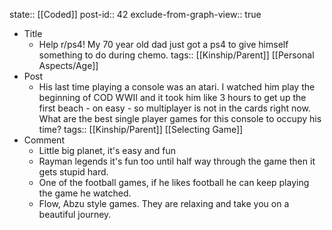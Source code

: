 state:: [[Coded]]
post-id:: 42
exclude-from-graph-view:: true

- Title
  - Help r/ps4! My 70 year old dad just got a ps4 to give himself something to do during chemo.
    tags:: [[Kinship/Parent]] [[Personal Aspects/Age]]
- Post
  - His last time playing a console was an atari. I watched him play the beginning of COD WWII and it took him like 3 hours to get up the first beach - on easy - so multiplayer is not in the cards right now. What are the best single player games for this console to occupy his time?
    tags:: [[Kinship/Parent]] [[Selecting Game]]
- Comment
  - Little big planet, it's easy and fun
  - Rayman legends it's fun too until half way through the game then it gets stupid hard.
  - One of the football games, if he likes football he can keep playing the game he watched.
  - Flow, Abzu style games. They are relaxing and take you on a beautiful journey.
